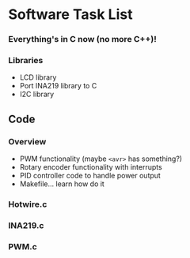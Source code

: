 # Software Task List

### Everything's in C now (no more C++)!

### Libraries
* LCD library
* Port INA219 library to C
* I2C library

## Code
### Overview
* PWM functionality (maybe `<avr>` has something?)
* Rotary encoder functionality with interrupts
* PID controller code to handle power output
* Makefile... learn how do it

### Hotwire.c
### INA219.c
### PWM.c
